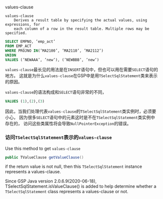 values-clause

```
values-clause
	Derives a result table by specifying the actual values, using expressions, for
	each column of a row in the result table. Multiple rows may be specified.
```

```sql
SELECT EMPNO, ’emp_act’
FROM EMP_ACT
WHERE PROJNO IN(’MA2100’, ’MA2110’, ’MA2112’)
UNION
VALUES (’NEWAAA’, ’new’), (’NEWBBB’, ’new’)
```

`values-clause`最长见的用法是在`INSERT`语句中，但也可以用在需要`SELECT`语句的地方。
这就是为什么`values-clause`在GSP中是用`TSelectSqlStatement`类来表示的原因。

`values-clause`的语法构成和`SELECT`语句非常的不同，
```sql
VALUES (1),(2),(3)
```

因此，当我们处理代表`values-clause`的`TSelectSqlStatement`类实例时，必须要小心，
因为很多`SELECT`语句中的元素这时是不在`TSelectSqlStatement`类实例中存在的，
访问这些类属性将会导致`NullPointerException`的错误。

### 访问`TSelectSqlStatement`表示的`values-clause`

Use this method to get `values-clause`
```java
public TValueClause getValueClause()
```
if the return value is not null, then this `TSelectSqlStatement` instance represents a values-clause.


Since GSP Java version 2.0.6.9(2020-06-18), TSelectSqlStatement.isValueClause() is added to help determine 
whether a `TSelectSqlStatement` class represents a values-clause or not.


